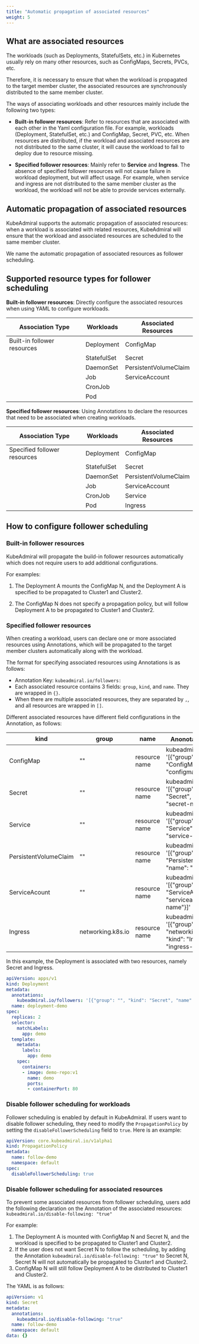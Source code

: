 ```yaml
---
title: "Automatic propagation of associated resources"
weight: 5
---
```


## What are associated resources

The workloads (such as Deployments, StatefulSets, etc.) in Kubernetes usually rely on many other resources, such as ConfigMaps, Secrets, PVCs, etc.

Therefore,  it is necessary to ensure that when the workload is propagated to the target member cluster, the associated resources are synchronously distributed to the same member cluster.


The ways of associating workloads and other resources mainly include the following two types:

- **Built-in follower resources**: Refer to resources that are associated with each other in the Yaml configuration file. For example, workloads (Deployment, StatefulSet, etc.) and ConfigMap, Secret, PVC, etc. When resources are distributed, if the workload and associated resources are not distributed to the same cluster, it will cause the workload to fail to deploy due to resource missing.

- **Specified follower resources**: Mainly refer to **Service** and **Ingress**. The absence of specified follower resources will not cause failure in workload deployment, but will affect usage. For example, when service and ingress are not distributed to the same member cluster as the workload, the workload will not be able to provide services externally.


## Automatic propagation of associated resources

KubeAdmiral supports the automatic propagation of associated resources: when a workload is associated with related resources, KubeAdmiral will ensure that the workload and associated resources are scheduled to the same member cluster.

We name the automatic propagation of associated resources as follower scheduling.

## Supported resource types for follower scheduling
**Built-in follower resources**: Directly configure the associated resources when using YAML to configure workloads.

| Association Type             | Workloads     | Associated Resources  |
|------------------------------|---------------|-----------------------|
| Built-in follower resources  | Deployment    | ConfigMap             |\
|                              | StatefulSet   | Secret                |\
|                              | DaemonSet     | PersistentVolumeClaim |\
|                              | Job           | ServiceAccount        |\ 
|                              | CronJob       |                       |\                      
|                              | Pod           |                       |\

**Specified follower resources**: Using Annotations to declare the resources that need to be associated when creating workloads. 

| Association Type             | Workloads     | Associated Resources  |
|------------------------------|---------------|-----------------------|
| Specified follower resources | Deployment    | ConfigMap             |\
|                              | StatefulSet   | Secret                |\
|                              | DaemonSet     | PersistentVolumeClaim |\
|                              | Job           | ServiceAccount        |\
|                              | CronJob       | Service               |\
|                              | Pod           | Ingress               |


## How to configure follower scheduling

### Built-in follower resources

KubeAdmiral will propagate the build-in follower resources automatically which does not require users to add additional configurations.

For examples:

1. The Deployment A mounts the ConfigMap N, and the Deployment A is specified to be propagated to Cluster1 and Cluster2.

2. The ConfigMap N does not specify a propagation policy, but will follow Deployment A to be propagated to Cluster1 and Cluster2.


### Specified follower resources

When creating a workload, users can declare one or more associated resources using Annotations, which will be propagated to the target member clusters automatically along with the workload.

The format for specifying associated resources using Annotations is as follows:

- Annotation Key: `kubeadmiral.io/followers:`
- Each associated resource contains 3 fields: `group`, `kind`, and `name`. They are wrapped in `{}`. 
- When there are multiple associated resources, they are separated by `,`, and all resources are wrapped in `[]`.


Different associated resources have different field configurations in the Annotation, as follows:

| kind | group | name          | Anonotation 配置举例 |
| --- | --- |---------------| --- |
| ConfigMap | "" | resource name | kubeadmiral.io/followers: '\[{"group": "", "kind": "ConfigMap", "name": "configmap-name"}\]' |
| Secret | "" | resource name        | kubeadmiral.io/followers: '\[{"group": "", "kind": "Secret", "name": "secret-name"}\]' |
| Service | "" | resource name        | kubeadmiral.io/followers: '\[{"group": "", "kind": "Service", "name": "service-name"}\]' |
| PersistentVolumeClaim | "" | resource name        | kubeadmiral.io/followers: '\[{"group": "", "kind": "PersistentVolumeClaim, "name": "pvc-name"}\]' |
| ServiceAcount | "" | resource name        | kubeadmiral.io/followers: '\[{"group": "", "kind": "ServiceAcount, "name": "serviceacount-name"}\]' |
| Ingress | networking.k8s.io | resource name        | kubeadmiral.io/followers: '\[{"group": "networking.k8s.io", "kind": "Ingress, "name": "ingress-name"}\]' |

In this example, the Deployment is associated with two resources, namely Secret and Ingress.

```YAML
apiVersion: apps/v1
kind: Deployment
metadata:
  annotations:
    kubeadmiral.io/followers: '[{"group": "", "kind": "Secret", "name": "serect-demo"}, {"group": "networking.k8s.io",  "kind": "Ingress", "name": "ingress-demo"}]'
  name: deployment-demo
spec:
  replicas: 2 
  selector:
    matchLabels:
      app: demo
  template:
    metadata:
      labels:
        app: demo
    spec:
      containers:
      - image: demo-repo:v1
        name: demo
        ports: 
        - containerPort: 80
```

### Disable follower scheduling for workloads

Follower scheduling is enabled by default in KubeAdmiral. 
If users want to disable follower scheduling, they need to modify the `PropagationPolicy` by setting the `disableFollowerScheduling` field to `true`. Here is an example:

```YAML
apiVersion: core.kubeadmiral.io/v1alpha1
kind: PropagationPolicy
metadata:
  name: follow-demo
  namespace: default
spec:
  disableFollowerScheduling: true
```

### Disable follower scheduling for associated resources

To prevent some associated resources from follower scheduling, users add the following declaration on the Annotation of the associated resources: `kubeadmiral.io/disable-following: "true"`

For example:
1. The Deployment A is mounted with ConfigMap N and Secret N, and the workload is specified to be propagated to Cluster1 and Cluster2.
2. If the user does not want Secret N to follow the scheduling, by adding the Annotation `kubeadmiral.io/disable-following: "true"` to Secret N, Secret N will not automatically be propagated to Cluster1 and Cluster2.
3. ConfigMap N will still follow Deployment A to be distributed to Cluster1 and Cluster2.

The YAML is as follows:

```YAML
apiVersion: v1
kind: Secret
metadata:
  annotations:
    kubeadmiral.io/disable-following: "true"
  name: follow-demo
  namespace: default
data: {}
```
